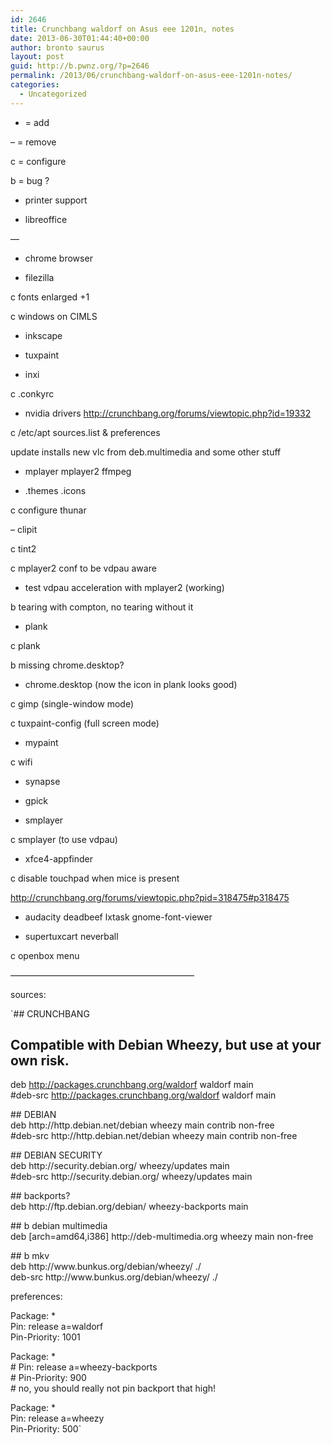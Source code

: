 ```yaml
---
id: 2646
title: Crunchbang waldorf on Asus eee 1201n, notes
date: 2013-06-30T01:44:40+00:00
author: bronto saurus
layout: post
guid: http://b.pwnz.org/?p=2646
permalink: /2013/06/crunchbang-waldorf-on-asus-eee-1201n-notes/
categories:
  - Uncategorized
---
```

+ = add
  
&#8211; = remove
  
c = configure
  
b = bug ?

+ printer support
  
+ libreoffice
  
&#8212;
  
+ chrome browser
  
+ filezilla
  
c fonts enlarged +1
  
c windows on CIMLS
  
+ inkscape
  
+ tuxpaint
  
+ inxi
  
c .conkyrc
  
+ nvidia drivers http://crunchbang.org/forums/viewtopic.php?id=19332
  
c /etc/apt sources.list & preferences
  
update installs new vlc from deb.multimedia and some other stuff
  
+ mplayer mplayer2 ffmpeg
  
+ .themes .icons
  
c configure thunar
  
&#8211; clipit
  
c tint2
  
c mplayer2 conf to be vdpau aware
  
+ test vdpau acceleration with mplayer2 (working)
  
b tearing with compton, no tearing without it
  
+ plank
  
c plank
  
b missing chrome.desktop?
  
+ chrome.desktop (now the icon in plank looks good)
  
c gimp (single-window mode)
  
c tuxpaint-config (full screen mode)
  
+ mypaint
  
c wifi
  
+ synapse
  
+ gpick
  
+ smplayer
  
c smplayer (to use vdpau)
  
+ xfce4-appfinder
  
c disable touchpad when mice is present
  
http://crunchbang.org/forums/viewtopic.php?pid=318475#p318475
  
+ audacity deadbeef lxtask gnome-font-viewer
  
+ supertuxcart neverball
  
c openbox menu

&#8212;&#8212;&#8212;&#8212;&#8212;&#8212;&#8212;&#8212;&#8212;&#8212;&#8212;&#8212;&#8212;&#8212;&#8212;&#8212;&#8212;&#8212;&#8212;&#8212;&#8212;

sources:

`## CRUNCHBANG<br />
## Compatible with Debian Wheezy, but use at your own risk.<br />
deb http://packages.crunchbang.org/waldorf waldorf main<br />
#deb-src http://packages.crunchbang.org/waldorf waldorf main</p>
<p>## DEBIAN<br />
deb http://http.debian.net/debian wheezy main contrib non-free<br />
#deb-src http://http.debian.net/debian wheezy main contrib non-free</p>
<p>## DEBIAN SECURITY<br />
deb http://security.debian.org/ wheezy/updates main<br />
#deb-src http://security.debian.org/ wheezy/updates main</p>
<p>## backports?<br />
deb http://ftp.debian.org/debian/ wheezy-backports main</p>
<p>## b debian multimedia<br />
deb [arch=amd64,i386] http://deb-multimedia.org wheezy main non-free</p>
<p>## b mkv<br />
deb http://www.bunkus.org/debian/wheezy/ ./<br />
deb-src http://www.bunkus.org/debian/wheezy/ ./</p>
<p>preferences:</p>
<p>Package: *<br />
Pin: release a=waldorf<br />
Pin-Priority: 1001</p>
<p>Package: *<br />
# Pin: release a=wheezy-backports<br />
# Pin-Priority: 900<br />
# no, you should really not pin backport that high!</p>
<p>Package: *<br />
Pin: release a=wheezy<br />
Pin-Priority: 500`